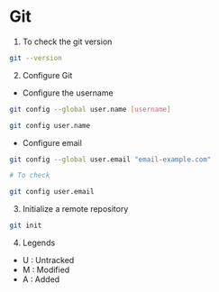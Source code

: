 # Git

1. To check the git version

```bash
git --version
```

2. Configure Git

- Configure the username

```bash
git config --global user.name [username]

git config user.name
```

- Configure email

```bash
git config --global user.email "email-example.com"

# To check

git config user.email
```

3. Initialize a remote repository

```bash
git init
```

4. Legends

- U : Untracked
- M : Modified
- A : Added